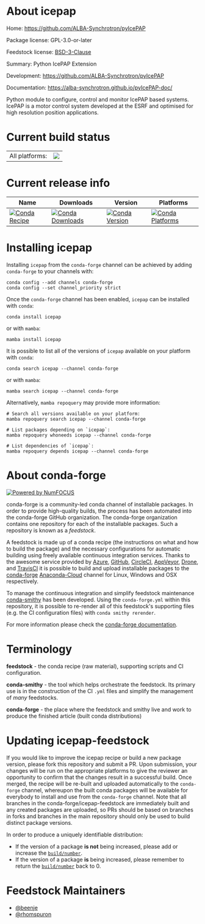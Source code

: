 About icepap
============

Home: https://github.com/ALBA-Synchrotron/pyIcePAP

Package license: GPL-3.0-or-later

Feedstock license: [BSD-3-Clause](https://github.com/conda-forge/icepap-feedstock/blob/main/LICENSE.txt)

Summary: Python IcePAP Extension

Development: https://github.com/ALBA-Synchrotron/pyIcePAP

Documentation: https://alba-synchrotron.github.io/pyIcePAP-doc/

Python module to configure, control and monitor IcePAP based systems.
IcePAP is a motor control system developed at the ESRF and optimised
for high resolution position applications.


Current build status
====================


<table><tr><td>All platforms:</td>
    <td>
      <a href="https://dev.azure.com/conda-forge/feedstock-builds/_build/latest?definitionId=12527&branchName=main">
        <img src="https://dev.azure.com/conda-forge/feedstock-builds/_apis/build/status/icepap-feedstock?branchName=main">
      </a>
    </td>
  </tr>
</table>

Current release info
====================

| Name | Downloads | Version | Platforms |
| --- | --- | --- | --- |
| [![Conda Recipe](https://img.shields.io/badge/recipe-icepap-green.svg)](https://anaconda.org/conda-forge/icepap) | [![Conda Downloads](https://img.shields.io/conda/dn/conda-forge/icepap.svg)](https://anaconda.org/conda-forge/icepap) | [![Conda Version](https://img.shields.io/conda/vn/conda-forge/icepap.svg)](https://anaconda.org/conda-forge/icepap) | [![Conda Platforms](https://img.shields.io/conda/pn/conda-forge/icepap.svg)](https://anaconda.org/conda-forge/icepap) |

Installing icepap
=================

Installing `icepap` from the `conda-forge` channel can be achieved by adding `conda-forge` to your channels with:

```
conda config --add channels conda-forge
conda config --set channel_priority strict
```

Once the `conda-forge` channel has been enabled, `icepap` can be installed with `conda`:

```
conda install icepap
```

or with `mamba`:

```
mamba install icepap
```

It is possible to list all of the versions of `icepap` available on your platform with `conda`:

```
conda search icepap --channel conda-forge
```

or with `mamba`:

```
mamba search icepap --channel conda-forge
```

Alternatively, `mamba repoquery` may provide more information:

```
# Search all versions available on your platform:
mamba repoquery search icepap --channel conda-forge

# List packages depending on `icepap`:
mamba repoquery whoneeds icepap --channel conda-forge

# List dependencies of `icepap`:
mamba repoquery depends icepap --channel conda-forge
```


About conda-forge
=================

[![Powered by
NumFOCUS](https://img.shields.io/badge/powered%20by-NumFOCUS-orange.svg?style=flat&colorA=E1523D&colorB=007D8A)](https://numfocus.org)

conda-forge is a community-led conda channel of installable packages.
In order to provide high-quality builds, the process has been automated into the
conda-forge GitHub organization. The conda-forge organization contains one repository
for each of the installable packages. Such a repository is known as a *feedstock*.

A feedstock is made up of a conda recipe (the instructions on what and how to build
the package) and the necessary configurations for automatic building using freely
available continuous integration services. Thanks to the awesome service provided by
[Azure](https://azure.microsoft.com/en-us/services/devops/), [GitHub](https://github.com/),
[CircleCI](https://circleci.com/), [AppVeyor](https://www.appveyor.com/),
[Drone](https://cloud.drone.io/welcome), and [TravisCI](https://travis-ci.com/)
it is possible to build and upload installable packages to the
[conda-forge](https://anaconda.org/conda-forge) [Anaconda-Cloud](https://anaconda.org/)
channel for Linux, Windows and OSX respectively.

To manage the continuous integration and simplify feedstock maintenance
[conda-smithy](https://github.com/conda-forge/conda-smithy) has been developed.
Using the ``conda-forge.yml`` within this repository, it is possible to re-render all of
this feedstock's supporting files (e.g. the CI configuration files) with ``conda smithy rerender``.

For more information please check the [conda-forge documentation](https://conda-forge.org/docs/).

Terminology
===========

**feedstock** - the conda recipe (raw material), supporting scripts and CI configuration.

**conda-smithy** - the tool which helps orchestrate the feedstock.
                   Its primary use is in the construction of the CI ``.yml`` files
                   and simplify the management of *many* feedstocks.

**conda-forge** - the place where the feedstock and smithy live and work to
                  produce the finished article (built conda distributions)


Updating icepap-feedstock
=========================

If you would like to improve the icepap recipe or build a new
package version, please fork this repository and submit a PR. Upon submission,
your changes will be run on the appropriate platforms to give the reviewer an
opportunity to confirm that the changes result in a successful build. Once
merged, the recipe will be re-built and uploaded automatically to the
`conda-forge` channel, whereupon the built conda packages will be available for
everybody to install and use from the `conda-forge` channel.
Note that all branches in the conda-forge/icepap-feedstock are
immediately built and any created packages are uploaded, so PRs should be based
on branches in forks and branches in the main repository should only be used to
build distinct package versions.

In order to produce a uniquely identifiable distribution:
 * If the version of a package **is not** being increased, please add or increase
   the [``build/number``](https://docs.conda.io/projects/conda-build/en/latest/resources/define-metadata.html#build-number-and-string).
 * If the version of a package **is** being increased, please remember to return
   the [``build/number``](https://docs.conda.io/projects/conda-build/en/latest/resources/define-metadata.html#build-number-and-string)
   back to 0.

Feedstock Maintainers
=====================

* [@beenje](https://github.com/beenje/)
* [@rhomspuron](https://github.com/rhomspuron/)

